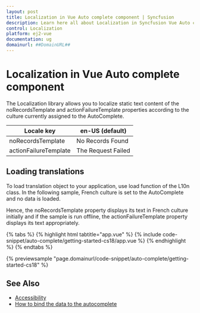 ```yaml
---
layout: post
title: Localization in Vue Auto complete component | Syncfusion
description: Learn here all about Localization in Syncfusion Vue Auto complete component of Syncfusion Essential JS 2 and more.
control: Localization 
platform: ej2-vue
documentation: ug
domainurl: ##DomainURL##
---
```


# Localization in Vue Auto complete component

The Localization library allows you to localize static text content of the noRecordsTemplate and actionFailureTemplate properties according to the culture currently assigned to the AutoComplete.

| Locale key | en-US (default) |
|-------------|-------------|
| noRecordsTemplate | No Records Found |
| actionFailureTemplate | The Request Failed |

## Loading translations

To load translation object to your application, use load function of the L10n class. In the following sample, French culture is set to the AutoComplete and no data is loaded.

Hence, the noRecordsTemplate property displays its text in French culture initially and if the sample is run offline, the actionFailureTemplate property displays its text appropriately.

{% tabs %}
{% highlight html tabtitle="app.vue" %}
{% include code-snippet/auto-complete/getting-started-cs18/app.vue %}
{% endhighlight %}
{% endtabs %}
        
{% previewsample "page.domainurl/code-snippet/auto-complete/getting-started-cs18" %}

## See Also

* [Accessibility](./accessibility/)
* [How to bind the data to the autocomplete](./data-binding/)